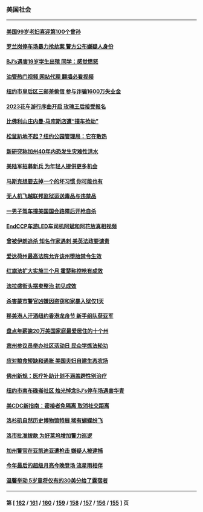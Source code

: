 ### 美国社会
---
#### [美国99岁老妇喜迎第100个曾孙](../../pages/ncid1078160/n13803592.md?08170445) 
#### [罗兰岗停车场暴力抢劫案 警方公布嫌疑人身份](../../pages/ncid1078160/n13803531.md?08170445) 
#### [BJ’s遇害19岁学生出殡 同学：感觉愤怒](../../pages/ncid1078160/n13803471.md?08170445) 
#### [油管热门视频 网站代理 翻墙必看视频](http://209.222.30.114:81/youtube.html?08170445)
#### [纽约市皇后区三邮差偷信 参与诈骗1600万失业金](../../pages/ncid1078160/n13803415.md?08170445) 
#### [2023花车游行序曲开启 玫瑰王后接受报名](../../pages/ncid1078160/n13803279.md?08170445) 
#### [比佛利山庄内曼‧马库斯店遭“撞车抢劫”](../../pages/ncid1078160/n13803249.md?08170445) 
#### [松鼠趴地不起？纽约公园管理局：它在散热](../../pages/ncid1078160/n13802883.md?08170445) 
#### [新研究称加州40年内恐发生灾难性洪水](../../pages/ncid1078160/n13802691.md?08170445) 
#### [美陆军招募新兵 为年轻人提供更多机会](../../pages/ncid1078160/n13802687.md?08170445) 
#### [马斯克想要去掉一个的坏习惯 你可能也有](../../pages/ncid1078160/n13802594.md?08170445) 
#### [无人机飞越联邦监狱运送毒品与违禁品](../../pages/ncid1078160/n13802599.md?08170445) 
#### [一男子驾车撞美国国会路障后开枪自杀](../../pages/ncid1078160/n13802466.md?08170445) 
#### [EndCCP车游LED车司机阿斌和阿花放真相视频](../../pages/ncid1078160/n13801420.md?08170445) 
#### [曾被伊朗追杀 知名作家遇刺 美英法政要谴责](../../pages/ncid1078160/n13801807.md?08170445) 
#### [爱达荷州最高法院允许该州堕胎禁令生效](../../pages/ncid1078160/n13801474.md?08170445) 
#### [红旗法扩大实施三个月 霍楚称控枪有成效](../../pages/ncid1078160/n13801588.md?08170445) 
#### [法拉盛街头摆卖整治 初见成效](../../pages/ncid1078160/n13801589.md?08170445) 
#### [杀害蒙市警官凶嫌因盗窃和家暴入狱仅1天](../../pages/ncid1078160/n13801471.md?08170445) 
#### [移美港人汗洒纽约香港龙舟节 新手组队获亚军](../../pages/ncid1078160/n13801363.md?08170445) 
#### [盘点年薪逾20万美国家庭最爱居住的十个州](../../pages/ncid1078160/n13801232.md?08170445) 
#### [宾州参议员举办社区活动日 民众学炼法轮功](../../pages/ncid1078160/n13801178.md?08170445) 
#### [应对粮食短缺和通胀 美国夫妇自建生态农场](../../pages/ncid1078160/n13801049.md?08170445) 
#### [佛州新规：医疗补助计划不涵盖跨性别治疗](../../pages/ncid1078160/n13800859.md?08170445) 
#### [纽约市南布碌崙社区 烛光悼念BJ’s停车场遇害华青](../../pages/ncid1078160/n13800812.md?08170445) 
#### [美CDC新指南：密接者免隔离 取消社交距离](../../pages/ncid1078160/n13800739.md?08170445) 
#### [洛杉矶自然历史博物馆特展 稀有蝴蝶纷飞](../../pages/ncid1078160/n13800657.md?08170445) 
#### [洛市批准拨款 为好莱坞增加警力巡逻](../../pages/ncid1078160/n13800645.md?08170445) 
#### [加州警官在亚凯迪亚遭枪击 嫌疑人被逮捕](../../pages/ncid1078160/n13800584.md?08170445) 
#### [今年最后的超级月亮今晚登场 流星雨相伴](../../pages/ncid1078160/n13800449.md?08170445) 
#### [温馨举动 5岁童将仅有的30美分给了露宿者](../../pages/ncid1078160/n13800152.md?08170445) 

---
#### 第 [ [162](./162.md?08170445) / [161](./161.md?08170445) / [160](./160.md?08170445) / [159](./159.md?08170445) / [158](./158.md?08170445) / [157](./157.md?08170445) / [156](./156.md?08170445) / [155](./155.md?08170445) ] 页
